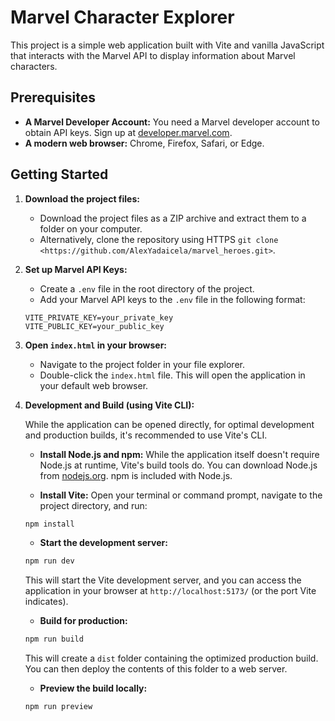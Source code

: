 # Marvel Character Explorer
This project is a simple web application built with Vite and vanilla JavaScript that interacts with the Marvel API to display information about Marvel characters. 

## Prerequisites

* **A Marvel Developer Account:** You need a Marvel developer account to obtain API keys. Sign up at [developer.marvel.com](https://developer.marvel.com/).
* **A modern web browser:** Chrome, Firefox, Safari, or Edge.

## Getting Started

1.  **Download the project files:**
    * Download the project files as a ZIP archive and extract them to a folder on your computer.
    * Alternatively, clone the repository using HTTPS `git clone <https://github.com/AlexYadaicela/marvel_heroes.git>`.

2.  **Set up Marvel API Keys:**

    * Create a `.env` file in the root directory of the project.
    * Add your Marvel API keys to the `.env` file in the following format:

    ```
    VITE_PRIVATE_KEY=your_private_key
    VITE_PUBLIC_KEY=your_public_key
    ```

3.  **Open `index.html` in your browser:**

    * Navigate to the project folder in your file explorer.
    * Double-click the `index.html` file. This will open the application in your default web browser.

4.  **Development and Build (using Vite CLI):**

    While the application can be opened directly, for optimal development and production builds, it's recommended to use Vite's CLI.

    * **Install Node.js and npm:** While the application itself doesn't require Node.js at runtime, Vite's build tools do. You can download Node.js from [nodejs.org](https://nodejs.org/). npm is included with Node.js.

    * **Install Vite:** Open your terminal or command prompt, navigate to the project directory, and run:

    ```bash
    npm install
    ```
    * **Start the development server:**

    ```bash
    npm run dev
    ```

    This will start the Vite development server, and you can access the application in your browser at `http://localhost:5173/` (or the port Vite indicates).
    
    * **Build for production:**

    ```bash
    npm run build
    ```

    This will create a `dist` folder containing the optimized production build. You can then deploy the contents of this folder to a web server.
    * **Preview the build locally:**
    ```bash
    npm run preview
    ```

